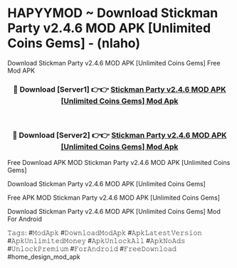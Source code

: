 # HAPYYMOD ~ Download Stickman Party v2.4.6 MOD APK [Unlimited Coins Gems] - (nlaho)
Download Stickman Party v2.4.6 MOD APK [Unlimited Coins Gems] Free Mod APK

<div align="center">
<h3>🔴 Download [Server1] 👉👉 <a href="https://apk-comot.site?title=Stickman_Party_v2.4.6_MOD_APK_[Unlimited_Coins_Gems]">Stickman Party v2.4.6 MOD APK [Unlimited Coins Gems] Mod Apk</a></h3><br>

<h3>🔴 Download [Server2] 👉👉 <a href="https://apk-comot.site?title=Stickman_Party_v2.4.6_MOD_APK_[Unlimited_Coins_Gems]">Stickman Party v2.4.6 MOD APK [Unlimited Coins Gems] Mod Apk</a></h3>
</div>


Free Download APK MOD Stickman Party v2.4.6 MOD APK [Unlimited Coins Gems]

Download Stickman Party v2.4.6 MOD APK [Unlimited Coins Gems] 

Free APK MOD Stickman Party v2.4.6 MOD APK [Unlimited Coins Gems] 

Download Stickman Party v2.4.6 MOD APK [Unlimited Coins Gems] Mod For Android

𝚃𝚊𝚐𝚜: #𝙼𝚘𝚍𝙰𝚙𝚔 #𝙳𝚘𝚠𝚗𝚕𝚘𝚊𝚍𝙼𝚘𝚍𝙰𝚙𝚔 #𝙰𝚙𝚔𝙻𝚊𝚝𝚎𝚜𝚝𝚅𝚎𝚛𝚜𝚒𝚘𝚗 #𝙰𝚙𝚔𝚄𝚗𝚕𝚒𝚖𝚒𝚝𝚎𝚍𝙼𝚘𝚗𝚎𝚢 #𝙰𝚙𝚔𝚄𝚗𝚕𝚘𝚌𝚔𝙰𝚕𝚕 #𝙰𝚙𝚔𝙽𝚘𝙰𝚍𝚜 #𝚄𝚗𝚕𝚘𝚌𝚔𝙿𝚛𝚎𝚖𝚒𝚞𝚖 #𝙵𝚘𝚛𝙰𝚗𝚍𝚛𝚘𝚒𝚍 #𝙵𝚛𝚎𝚎𝙳𝚘𝚠𝚗𝚕𝚘𝚊𝚍 #home_design_mod_apk
